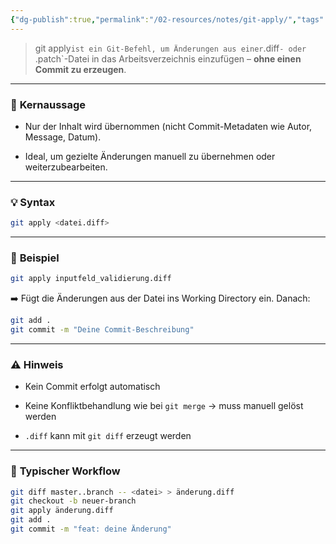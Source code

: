 ```yaml
---
{"dg-publish":true,"permalink":"/02-resources/notes/git-apply/","tags":["tools/versionsverwaltung/git"],"noteIcon":"","updated":"2025-09-27T01:32:44.000+02:00"}
---
```


>git apply` ist ein Git-Befehl, um Änderungen aus einer `.diff`- oder `.patch`-Datei in das Arbeitsverzeichnis einzufügen – **ohne einen Commit zu erzeugen**.

---

### 🧠 **Kernaussage**

- Nur der Inhalt wird übernommen (nicht Commit-Metadaten wie Autor, Message, Datum).
    
- Ideal, um gezielte Änderungen manuell zu übernehmen oder weiterzubearbeiten.
    

---

### 💡 **Syntax**

```bash
git apply <datei.diff>
```

---

### 🔧 **Beispiel**

```bash
git apply inputfeld_validierung.diff
```

➡️ Fügt die Änderungen aus der Datei ins Working Directory ein. Danach:

```bash
git add .
git commit -m "Deine Commit-Beschreibung"
```

---

### ⚠️ **Hinweis**

- Kein Commit erfolgt automatisch
    
- Keine Konfliktbehandlung wie bei `git merge` → muss manuell gelöst werden
    
- `.diff` kann mit `git diff` erzeugt werden
    

---

### 🧰 **Typischer Workflow**

```bash
git diff master..branch -- <datei> > änderung.diff
git checkout -b neuer-branch
git apply änderung.diff
git add .
git commit -m "feat: deine Änderung"
```

